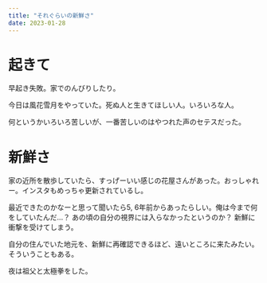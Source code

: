 ```yaml
---
title: "それぐらいの新鮮さ"
date: 2023-01-28
---
```


# 起きて
早起き失敗。家でのんびりしたり。

今日は風花雪月をやっていた。死ぬ人と生きてほしい人。いろいろな人。

何というかいろいろ苦しいが、一番苦しいのはやつれた声のセテスだった。

# 新鮮さ
家の近所を散歩していたら、すっげーいい感じの花屋さんがあった。おっしゃれー。インスタもめっちゃ更新されているし。

最近できたのかなーと思って聞いたら5, 6年前からあったらしい。俺は今まで何をしていたんだ...？
あの頃の自分の視界には入らなかったというのか？
新鮮に衝撃を受けてしまう。

自分の住んでいた地元を、新鮮に再確認できるほど、遠いところに来たみたい。そういうこともある。

夜は祖父と太極拳をした。